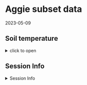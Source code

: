 Aggie subset data
================
2023-05-09

## Soil temperature

<details>
<summary>
click to open
</summary>

<img src="Treeline_March2024_SoilTemp_files/figure-gfm/unnamed-chunk-1-1.png" width="100%" /><img src="Treeline_March2024_SoilTemp_files/figure-gfm/unnamed-chunk-1-2.png" width="100%" />

</details>

## Session Info

<details>
<summary>
Session Info
</summary>

Date run: 2024-03-10

    ## R version 4.3.2 (2023-10-31 ucrt)
    ## Platform: x86_64-w64-mingw32/x64 (64-bit)
    ## Running under: Windows 11 x64 (build 22631)
    ## 
    ## Matrix products: default
    ## 
    ## 
    ## locale:
    ## [1] LC_COLLATE=English_United States.utf8 
    ## [2] LC_CTYPE=English_United States.utf8   
    ## [3] LC_MONETARY=English_United States.utf8
    ## [4] LC_NUMERIC=C                          
    ## [5] LC_TIME=English_United States.utf8    
    ## 
    ## time zone: America/Los_Angeles
    ## tzcode source: internal
    ## 
    ## attached base packages:
    ## [1] grid      stats     graphics  grDevices utils     datasets  methods  
    ## [8] base     
    ## 
    ## other attached packages:
    ##  [1] cowplot_1.1.1     agricolae_1.3-7   doBy_4.6.20       ggpubr_0.6.0     
    ##  [5] pracma_2.4.4      reshape2_1.4.4    ggbreak_0.1.2     ggExtra_0.10.1   
    ##  [9] lubridate_1.9.3   forcats_1.0.0     stringr_1.5.1     dplyr_1.1.4      
    ## [13] purrr_1.0.2       readr_2.1.4       tidyr_1.3.0       tibble_3.2.1     
    ## [17] tidyverse_2.0.0   ggbiplot_0.55     scales_1.3.0      plyr_1.8.9       
    ## [21] ggplot2_3.4.4     vegan_2.6-4       lattice_0.21-9    permute_0.9-7    
    ## [25] tarchetypes_0.7.9 targets_1.3.2    
    ## 
    ## loaded via a namespace (and not attached):
    ##  [1] rlang_1.1.2           magrittr_2.0.3        compiler_4.3.2       
    ##  [4] mgcv_1.9-0            callr_3.7.3           vctrs_0.6.4          
    ##  [7] pkgconfig_2.0.3       fastmap_1.1.1         backports_1.4.1      
    ## [10] ellipsis_0.3.2        labeling_0.4.3        utf8_1.2.4           
    ## [13] promises_1.2.1        rmarkdown_2.25        tzdb_0.4.0           
    ## [16] ps_1.7.5              xfun_0.41             cachem_1.0.8         
    ## [19] aplot_0.2.2           highr_0.10            later_1.3.1          
    ## [22] Deriv_4.1.3           broom_1.0.5           parallel_4.3.2       
    ## [25] cluster_2.1.4         R6_2.5.1              stringi_1.8.2        
    ## [28] car_3.1-2             Rcpp_1.0.11           knitr_1.45           
    ## [31] PNWColors_0.1.0       httpuv_1.6.12         Matrix_1.6-1.1       
    ## [34] splines_4.3.2         igraph_1.5.1          timechange_0.2.0     
    ## [37] tidyselect_1.2.0      rstudioapi_0.15.0     abind_1.4-5          
    ## [40] yaml_2.3.7            AlgDesign_1.2.1       codetools_0.2-19     
    ## [43] miniUI_0.1.1.1        processx_3.8.2        shiny_1.8.0          
    ## [46] withr_2.5.2           evaluate_0.23         gridGraphics_0.5-1   
    ## [49] pillar_1.9.0          carData_3.0-5         ggfun_0.1.3          
    ## [52] generics_0.1.3        hms_1.1.3             munsell_0.5.0        
    ## [55] xtable_1.8-4          base64url_1.4         glue_1.6.2           
    ## [58] tools_4.3.2           data.table_1.14.8     ggsignif_0.6.4       
    ## [61] fs_1.6.3              colorspace_2.1-0      nlme_3.1-163         
    ## [64] patchwork_1.2.0       cli_3.6.1             fansi_1.0.5          
    ## [67] gtable_0.3.4          rstatix_0.7.2         yulab.utils_0.1.0    
    ## [70] digest_0.6.33         ggplotify_0.1.2       farver_2.1.1         
    ## [73] memoise_2.0.1         htmltools_0.5.7       lifecycle_1.0.4      
    ## [76] mime_0.12             microbenchmark_1.4.10 MASS_7.3-60

</details>
